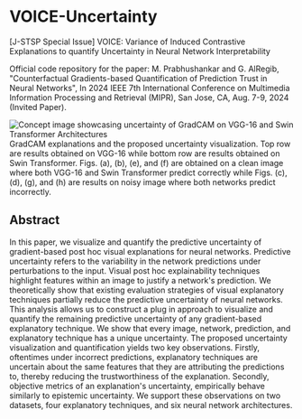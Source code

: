 # VOICE-Uncertainty
[J-STSP Special Issue] VOICE: Variance of Induced Contrastive Explanations to quantify Uncertainty in Neural Network Interpretability

Official code repository for the paper: M. Prabhushankar and G. AlRegib, "Counterfactual Gradients-based Quantification of Prediction Trust in Neural Networks", In 2024 IEEE 7th International Conference on Multimedia Information Processing and Retrieval (MIPR), San Jose, CA, Aug. 7-9, 2024 (Invited Paper).

![Concept image showcasing uncertainty of GradCAM on VGG-16 and Swin Transformer Architectures](figs/Concept.png)
GradCAM explanations and the proposed uncertainty visualization. Top row are results obtained on VGG-16 while bottom row are results obtained on Swin Transformer. Figs. (a), (b), (e), and (f) are obtained on a clean image where both VGG-16 and Swin Transformer predict correctly while Figs. (c), (d), (g), and (h) are results on noisy image where both networks predict incorrectly.

## Abstract
In this paper, we visualize and quantify the predictive uncertainty of gradient-based post hoc visual explanations for neural networks. Predictive uncertainty refers to the variability in the network predictions under perturbations to the input. Visual post hoc explainability techniques highlight features within an image to justify a network's prediction. We theoretically show that existing evaluation strategies of visual explanatory techniques partially reduce the predictive uncertainty of neural networks. This analysis allows us to construct a plug in approach to visualize and quantify the remaining predictive uncertainty of any gradient-based explanatory technique. We show that every image, network, prediction, and explanatory technique has a unique uncertainty. The proposed uncertainty visualization and quantification yields two key observations. Firstly, oftentimes under incorrect predictions, explanatory techniques are uncertain about the same features that they are attributing the predictions to, thereby reducing the trustworthiness of the explanation. Secondly, objective metrics of an explanation's uncertainty, empirically behave similarly to epistemic uncertainty. We support these observations on two datasets, four explanatory techniques, and six neural network architectures.
